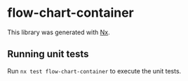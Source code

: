 # flow-chart-container

This library was generated with [Nx](https://nx.dev).

## Running unit tests

Run `nx test flow-chart-container` to execute the unit tests.

